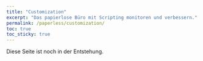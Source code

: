 ```yaml
---
title: "Customization"
excerpt: "Das papierlose Büro mit Scripting monitoren und verbessern."
permalink: /paperless/customization/
toc: true
toc_sticky: true
---
```


Diese Seite ist noch in der Entstehung.